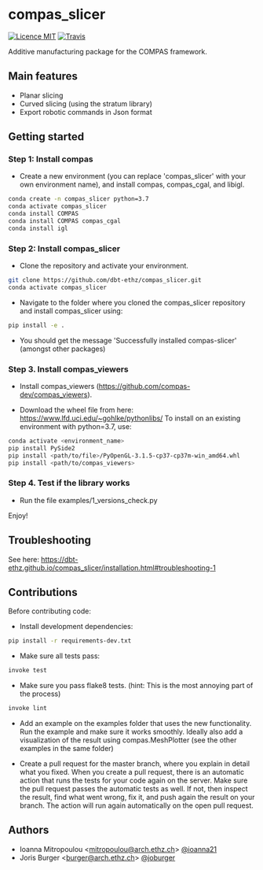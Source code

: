 # compas_slicer

[![Licence MIT](https://img.shields.io/badge/License-MIT-blue.svg)](https://github.com/dbt-ethz/compas_slicer/blob/master/LICENSE) [![Travis](https://travis-ci.org/dbt-ethz/compas_slicer.svg?branch=master)](https://travis-ci.org/dbt-ethz/compas_slicer)

Additive manufacturing package for the COMPAS framework.


Main features
-------------

* Planar slicing
* Curved slicing (using the stratum library)
* Export robotic commands in Json format

Getting started
------------

### Step 1: Install compas

- Create a new environment (you can replace 'compas_slicer' with your own environment name),
and install compas, compas_cgal, and libigl.

```bash
conda create -n compas_slicer python=3.7
conda activate compas_slicer
conda install COMPAS
conda install COMPAS compas_cgal
conda install igl
```

### Step 2: Install compas_slicer

- Clone the repository and activate your environment.
```bash
git clone https://github.com/dbt-ethz/compas_slicer.git
conda activate compas_slicer
```
- Navigate to the folder where you cloned the compas_slicer repository and install compas_slicer using:
```bash
pip install -e .
```
- You should get the message 'Successfully installed compas-slicer' (amongst other packages)

### Step 3. Install compas_viewers

- Install compas_viewers (https://github.com/compas-dev/compas_viewers).

- Download the wheel file from here: https://www.lfd.uci.edu/~gohlke/pythonlibs/
To install on an existing environment with python=3.7, use:
```bash
conda activate <environment_name>
pip install PySide2 
pip install <path/to/file>/PyOpenGL‑3.1.5‑cp37‑cp37m‑win_amd64.whl
pip install <path/to/compas_viewers>
```

### Step 4. Test if the library works
- Run the file examples/1_versions_check.py

Enjoy!

Troubleshooting
---------------

See here: https://dbt-ethz.github.io/compas_slicer/installation.html#troubleshooting-1


Contributions
------------

Before contributing code:

- Install development dependencies:
```bash
pip install -r requirements-dev.txt
```

- Make sure all tests pass:
```bash
invoke test
```

- Make sure you pass flake8 tests. (hint: This is the most annoying part of the process)
```bash
invoke lint
```

- Add an example on the examples folder that uses the new functionality. Run the example and make sure it works smoothly. Ideally also add a visualization of the result using compas.MeshPlotter (see the other examples in the same folder)

- Create a pull request for the master branch, where you explain in detail what you fixed. When you create a pull request, there is an automatic action that runs the tests for your code again on the server.
Make sure the pull request passes the automatic tests as well. If not, then inspect the result, find what went wrong, fix it, and push again the result on your branch. The action will run again automatically on the open pull request.


Authors
-------------

* Ioanna Mitropoulou <<mitropoulou@arch.ethz.ch>> [@ioanna21](https://github.com/ioanna21)
* Joris Burger <<burger@arch.ethz.ch>> [@joburger](https://github.com/joburger)
